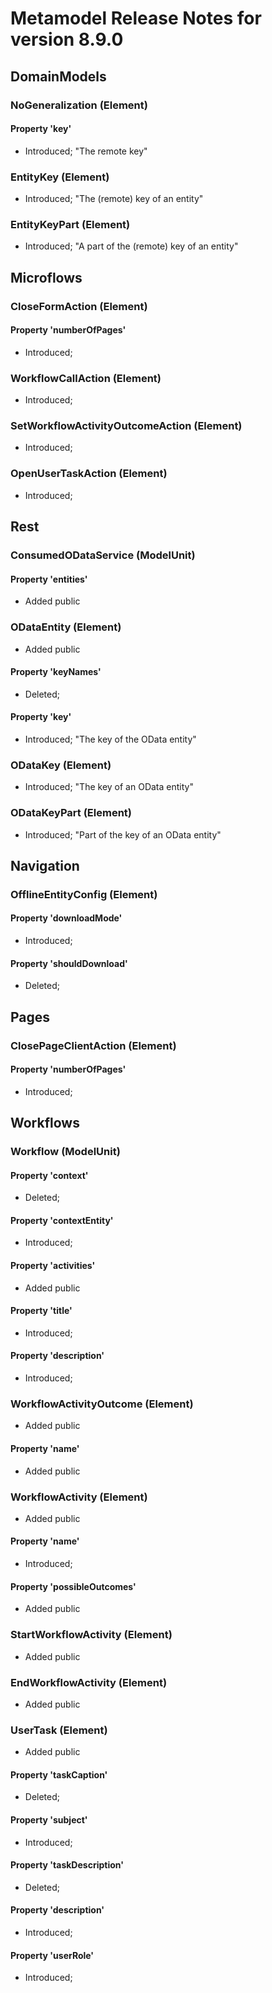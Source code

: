 # Metamodel Release Notes for version 8.9.0

## DomainModels

### NoGeneralization (Element)


#### Property 'key'
* Introduced; "The remote key"

### EntityKey (Element)
* Introduced; "The (remote) key of an entity"

### EntityKeyPart (Element)
* Introduced; "A part of the (remote) key of an entity"

## Microflows

### CloseFormAction (Element)


#### Property 'numberOfPages'
* Introduced;

### WorkflowCallAction (Element)
* Introduced;

### SetWorkflowActivityOutcomeAction (Element)
* Introduced;

### OpenUserTaskAction (Element)
* Introduced;

## Rest

### ConsumedODataService (ModelUnit)


#### Property 'entities'
* Added public

### ODataEntity (Element)
* Added public

#### Property 'keyNames'
* Deleted;

#### Property 'key'
* Introduced; "The key of the OData entity"

### ODataKey (Element)
* Introduced; "The key of an OData entity"

### ODataKeyPart (Element)
* Introduced; "Part of the key of an OData entity"

## Navigation

### OfflineEntityConfig (Element)


#### Property 'downloadMode'
* Introduced;

#### Property 'shouldDownload'
* Deleted;

## Pages

### ClosePageClientAction (Element)


#### Property 'numberOfPages'
* Introduced;

## Workflows

### Workflow (ModelUnit)


#### Property 'context'
* Deleted;

#### Property 'contextEntity'
* Introduced;

#### Property 'activities'
* Added public

#### Property 'title'
* Introduced;

#### Property 'description'
* Introduced;

### WorkflowActivityOutcome (Element)
* Added public

#### Property 'name'
* Added public

### WorkflowActivity (Element)
* Added public

#### Property 'name'
* Introduced;

#### Property 'possibleOutcomes'
* Added public

### StartWorkflowActivity (Element)
* Added public

### EndWorkflowActivity (Element)
* Added public

### UserTask (Element)
* Added public

#### Property 'taskCaption'
* Deleted;

#### Property 'subject'
* Introduced;

#### Property 'taskDescription'
* Deleted;

#### Property 'description'
* Introduced;

#### Property 'userRole'
* Introduced;